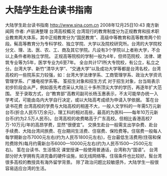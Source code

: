 # 大陆学生赴台读书指南

大陆学生赴台读书指南
http://www.sina.com.cn  2008年12月25日10:43   南方新闻网
作者: 卢丽涛整理
台湾高校概况
台湾现行的教育制度分为正规教育和技术职业教育两大体系，其中正规教育分为“国民教育”、高级中等教育和高等教育两个阶段。髵高等教育分为专科学校、独立学院、大学以及院校研究所。台湾的大学院校分文、理、法、医、农、工、商及其它学院。凡设有3个学院以上者称大学，不合以上条件者称独立学院。
正规高等院校的学制一般为4年，但师范院校、法律、建筑专业等为5年，医学专业为6至7年。
全台共计171所大专院校，有公立，私立之分。台湾大学、新竹“清华大学”、“交通大学”以及成功大学等都是台湾名校，台湾高校的一些院系实力较强，如：台湾大学法律学系、工商管理学系、政治大学资讯管理学系、广播电视学系等。
筌招生对象和招生方式
对于招生对象，台当局表示初步阶段会从严，例如首先考虑采认大陆三十多所顶尖大学的学历，再逐年扩大范围。
至于录取方式，台“教育部”高教司副司长杨玉惠表示，不太可能举办统一入学考试，可能由岛内大学自行决定，或以大陆高考成绩为申请入学依据。
筌在台读书花费
台湾高校的学费与大陆高校的相差不大，一般人文学科的一年需5万元新台币(折合人民币1万余元)，理工科的相对高些，最高的为医科——每年10万元新台币(约为2.5万人民币)。台湾高校的收费略高于广东高校。但相比香港高校7万-10万元/年的高昂学费，显然“很便宜”。
交换生赴台一般需支出学杂费、赴台手续费、大陆台湾间旅费、在台期间生活费、住宿费、保险费等。住宿费一般每人每学期新台币7000元左右(约为人民币1800元左右)，在台最低生活费用(住宿和保险费除外)每月约需新台币6000—10000元左右(约为人民币1500—2500元左右)。
筌在台读书、生活情况
课堂授课一般使用普通话，台湾称为“国语”。
台湾部分好大学拥有先进完备的硬件设施，如无线网络等。住宿条件也比较好。髶台湾很多高校的教授具有海外留学背景。
除了政治问题比较敏感外，大陆学生一般很容易适应台湾的生活。


